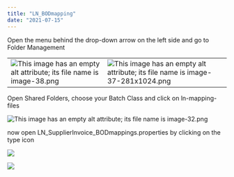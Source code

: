 ```yaml
---
title: "LN_BODmapping"
date: "2021-07-15"
---
```


Open the menu behind the drop-down arrow on the left side and go to Folder Management

<table><tbody><tr><td><img src="images/image-38.png" alt="This image has an empty alt attribute; its file name is image-38.png"></td><td><img src="images/image-37-281x1024.png" alt="This image has an empty alt attribute; its file name is image-37-281x1024.png"></td></tr></tbody></table>

Open Shared Folders, choose your Batch Class and click on ln-mapping-files

![This image has an empty alt attribute; its file name is image-32.png](/_images/doc2/image-32.png)

now open LN\_SupplierInvoice\_BODmappings.properties by clicking on the type icon

![](/_images/doc2/image-35.png)

![](blob:https://docs.cloudintegration.eu/77b9bd35-9d90-41b0-b30b-e0b819776a0d)
